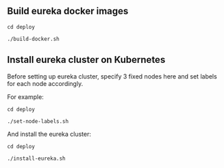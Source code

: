 ## Build eureka docker images
```
cd deploy

./build-docker.sh
```

## Install eureka cluster on Kubernetes

Before setting up eureka cluster, specify 3 fixed nodes here and set labels for each node accordingly.

For example:

```
cd deploy

./set-node-labels.sh

```
And install the eureka cluster:

```
cd deploy

./install-eureka.sh
```
